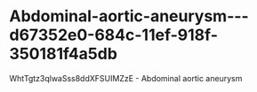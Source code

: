 # Abdominal-aortic-aneurysm---d67352e0-684c-11ef-918f-350181f4a5db
WhtTgtz3qlwaSss8ddXFSUIMZzE - Abdominal aortic aneurysm
